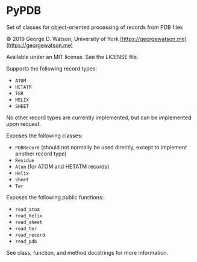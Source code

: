 # PyPDB

Set of classes for object-oriented processing of records from PDB files

© 2019  George D. Watson, University of York
[https://georgewatson.me](https://georgewatson.me)

Available under an MIT license. See the LICENSE file.

Supports the following record types:
* `ATOM`
* `HETATM`
* `TER`
* `HELIX`
* `SHEET`

No other record types are currently implemented, but can be implemented upon
request.

Exposes the following classes:
* `PDBRecord` (should not normally be used directly, except to implement
  another record type)
* `Residue`
* `Atom` (for ATOM and HETATM records)
* `Helix`
* `Sheet`
* `Ter`

Exposes the following public functions:
* `read_atom`
* `read_helix`
* `read_sheet`
* `read_ter`
* `read_record`
* `read_pdb`

See class, function, and method docstrings for more information.
